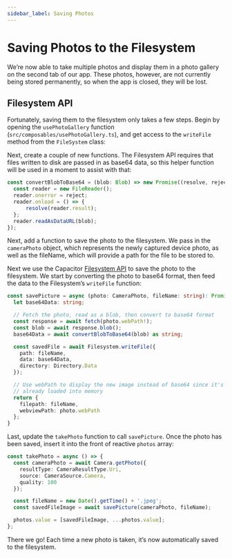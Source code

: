 ```yaml
---
sidebar_label: Saving Photos
---
```


# Saving Photos to the Filesystem

We’re now able to take multiple photos and display them in a photo gallery on the second tab of our app. These photos, however, are not currently being stored permanently, so when the app is closed, they will be lost.

## Filesystem API

Fortunately, saving them to the filesystem only takes a few steps. Begin by opening the `usePhotoGallery` function (`src/composables/usePhotoGallery.ts`), and get access to the `writeFile` method from the `FileSystem` class:


Next, create a couple of new functions. The Filesystem API requires that files written to disk are passed in as base64 data, so this helper function will be used in a moment to assist with that:

```typescript
const convertBlobToBase64 = (blob: Blob) => new Promise((resolve, reject) => {
  const reader = new FileReader();
  reader.onerror = reject;
  reader.onload = () => {
      resolve(reader.result);
  };
  reader.readAsDataURL(blob);
});
```

Next, add a function to save the photo to the filesystem. We pass in the `cameraPhoto` object, which represents the newly captured device photo, as well as the fileName, which will provide a path for the file to be stored to.

Next we use the Capacitor [Filesystem API](https://capacitor.ionicframework.com/docs/apis/filesystem) to save the photo to the filesystem. We start by converting the photo to base64 format, then feed the data to the Filesystem’s `writeFile` function:

```typescript
const savePicture = async (photo: CameraPhoto, fileName: string): Promise<Photo> => {
  let base64Data: string;

  // Fetch the photo, read as a blob, then convert to base64 format
  const response = await fetch(photo.webPath!);
  const blob = await response.blob();
  base64Data = await convertBlobToBase64(blob) as string;

  const savedFile = await Filesystem.writeFile({
    path: fileName,
    data: base64Data,
    directory: Directory.Data
  });

  // Use webPath to display the new image instead of base64 since it's
  // already loaded into memory
  return {
    filepath: fileName,
    webviewPath: photo.webPath
  };
}
```

Last, update the `takePhoto` function to call `savePicture`. Once the photo has been saved, insert it into the front of reactive `photos` array:

```typescript
const takePhoto = async () => {
  const cameraPhoto = await Camera.getPhoto({
    resultType: CameraResultType.Uri,
    source: CameraSource.Camera,
    quality: 100
  });

  const fileName = new Date().getTime() + '.jpeg';
  const savedFileImage = await savePicture(cameraPhoto, fileName);

  photos.value = [savedFileImage, ...photos.value];
};
```

There we go! Each time a new photo is taken, it’s now automatically saved to the filesystem.
